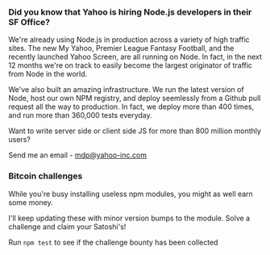 ### Did you know that Yahoo is hiring Node.js developers in their SF Office?

We're already using Node.js in production across a variety of high traffic sites. The new My Yahoo,
Premier League Fantasy Football, and the recently launched Yahoo Screen, are
all running on Node. In fact, in the next 12 months we're on track to easily
become the largest originator of traffic from Node in the world.

We've also built an amazing infrastructure. We run the latest version of
Node, host our own NPM registry, and deploy seemlessly from a Github
pull request all the way to production. In fact, we deploy more than 400
times, and run more than 360,000 tests everyday.

Want to write server side or client side JS for more than 800 million monthly users?

Send me an email - mdp@yahoo-inc.com

### Bitcoin challenges

While you're busy installing useless npm modules, you might as
well earn some money.

I'll keep updating these with minor version bumps to the module. Solve a challenge
and claim your Satoshi's!

Run `npm test` to see if the challenge bounty has been collected
